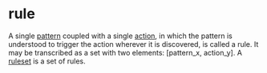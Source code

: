 rule
=====

A single [pattern](pattern.md) coupled with a single [action](action.md), in which the pattern is understood to trigger the action wherever it is discovered, is called a rule. It may be transcribed as a set with two elements: [pattern_x, action_y]. A [ruleset](ruleset.md) is a set of rules.
